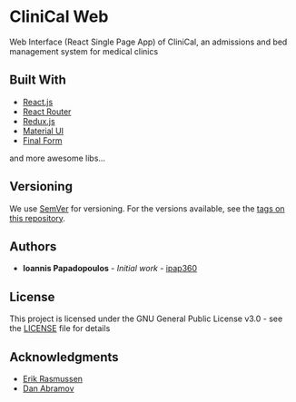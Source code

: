 # CliniCal Web

Web Interface (React Single Page App) of CliniCal, an admissions and bed management system for medical clinics

## Built With

-   [React.js](https://reactjs.org/)
-   [React Router](https://reacttraining.com/react-router/)
-   [Redux.js](https://redux.js.org/)
-   [Material UI](https://material-ui.com/)
-   [Final Form](https://github.com/final-form/final-form)

and more awesome libs...

## Versioning

We use [SemVer](http://semver.org/) for versioning. For the versions available, see the [tags on this repository](https://github.com/ipap360/clinical-web/tags).

## Authors

-   **Ioannis Papadopoulos** - _Initial work_ - [ipap360](https://github.com/ipap360)

## License

This project is licensed under the GNU General Public License v3.0 - see the [LICENSE](LICENSE) file for details

## Acknowledgments

-   [Erik Rasmussen](https://github.com/erikras)
-   [Dan Abramov](https://github.com/gaearon)
